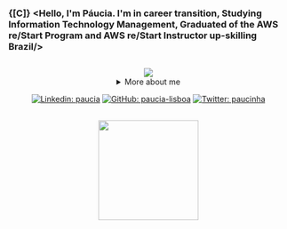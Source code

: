 ### {[C]} <Hello, I'm Páucia. I'm in career transition, Studying Information Technology Management, Graduated of the AWS re/Start Program and AWS re/Start Instructor up-skilling Brazil/>

##

<div align="center">
 
 <img src="https://github.blog/wp-content/uploads/2018/10/46896184-b679fc80-ce30-11e8-88bf-921e9b788f7c.gif?resize=200%2C200"/>
 
<details>
 <summary> More about me</summary>
 <div align="left">
 
 ``` js
const stebs = {
    personal: {
        fullName: 'Paucia Lira Nunes Lisboa',
        birthDate: '1982-08-28',
        pronouns: 'she' | 'her',
        interests: ['music', 'games', 'language learning', 'movies'],
        motivation: [
            'Help Digital Inclusion',
            'Making life easier and smarter through tech',
        ],
    },
    technical: {
        technologies: {
            BackEnd: {
                Javascript: ['Express', 'Node.js'],
                Java: ['Spring Boot'],
                Outras: ['PHP', 'Python'],
            },
            FrontEnd: {
                Javascript: ['Angular'],
                HTML: ['HTML5'],
                CSS: ['styled-components', 'Bootstrap'],
            },
            Database: ['AWS Cloud Practitioner', 'AWS Certified Solutions Architect - Associate'],
            },
            Cloud Computing: {
                AWS: ['Technical Trainer']
            },
            OS: {
                Windows: ['windows 11', 'Windows Server'],
                Linux: ['debian'. 'ubuntu']
           },
           Certifications: ['AWS Cloud Practitioner', 'AWS Certified Solutions Architect - Associate'],
           },
       }
 }
```
  
 </div>
</details>
 
[![Linkedin: paucia](https://img.shields.io/badge/Paucia-blue?style=flat-square&logo=Linkedin&logoColor=white&link=https://www.linkedin.com/in/paucia-lisboa/)](https://www.linkedin.com/in/paucia-lisboa/)
[![GitHub: paucia-lisboa](https://img.shields.io/github/followers/paucia?label=follow&style=social)](https://github.com/https://github.com/paucia-lisboa)
[![Twitter: paucinha](https://img.shields.io/twitter/follow/paucinha?style=social)](https://twitter.com/paucinha)
 
##
 
<div align="center"> 
<a href="https://github.com/paucinha">
 <img height="180em" src="https://github-readme-stats.vercel.app/api?username=paucia-lisboa&show_icons=true&theme=tokyonight&include_all_commits=true&count_private=true"/> 
</div>
 
 
##
